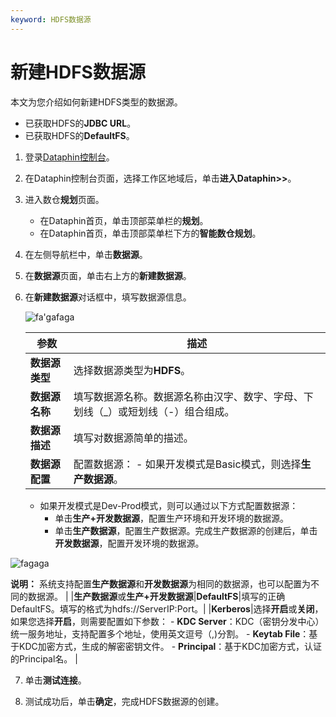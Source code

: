 ```yaml
---
keyword: HDFS数据源
---
```


# 新建HDFS数据源

本文为您介绍如何新建HDFS类型的数据源。

-   已获取HDFS的**JDBC URL**。
-   已获取HDFS的**DefaultFS**。

1.  登录[Dataphin控制台](https://dataphin.console.aliyun.com/workingArea)。

2.  在Dataphin控制台页面，选择工作区地域后，单击**进入Dataphin\>\>**。

3.  进入数仓**规划**页面。

    -   在Dataphin首页，单击顶部菜单栏的**规划**。
    -   在Dataphin首页，单击顶部菜单栏下方的**智能数仓规划**。
4.  在左侧导航栏中，单击**数据源**。

5.  在**数据源**页面，单击右上方的**新建数据源**。

6.  在**新建数据源**对话框中，填写数据源信息。

    ![fa'gafaga](https://static-aliyun-doc.oss-cn-hangzhou.aliyuncs.com/assets/img/zh-CN/8755209951/p95495.png)

    |参数|描述|
    |--|--|
    |**数据源类型**|选择数据源类型为**HDFS**。|
    |**数据源名称**|填写数据源名称。数据源名称由汉字、数字、字母、下划线（\_）或短划线（-）组合组成。|
    |**数据源描述**|填写对数据源简单的描述。|
    |**数据源配置**|配置数据源：     -   如果开发模式是Basic模式，则选择**生产数据源**。
    -   如果开发模式是Dev-Prod模式，则可以通过以下方式配置数据源：
        -   单击**生产+开发数据源**，配置生产环境和开发环境的数据源。
        -   单击**生产数据源**，配置生产数据源。完成生产数据源的创建后，单击**开发数据源**，配置开发环境的数据源。

![fagaga](https://static-aliyun-doc.oss-cn-hangzhou.aliyuncs.com/assets/img/zh-CN/6278209951/p93912.png)

**说明：** 系统支持配置**生产数据源**和**开发数据源**为相同的数据源，也可以配置为不同的数据源。 |
    |**生产数据源**或**生产+开发数据源**|**DefaultFS**|填写的正确DefaultFS。填写的格式为hdfs://ServerIP:Port。|
    |**Kerberos**|选择**开启**或**关闭**，如果您选择**开启**，则需要配置如下参数：     -   **KDC Server**：KDC（密钥分发中心）统一服务地址，支持配置多个地址，使用英文逗号（,\)分割。
    -   **Keytab File**：基于KDC加密方式，生成的解密密钥文件。
    -   **Principal**：基于KDC加密方式，认证的Principal名。 |

7.  单击**测试连接**。

8.  测试成功后，单击**确定**，完成HDFS数据源的创建。


